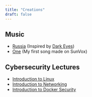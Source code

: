 ```yaml
---
title: "Creations"
draft: false
---
```


## Music

- [Russia](https://public.ranvier.net/music/Russia.mp3) (Inspired by [Dark Eyes](https://www.youtube.com/watch?v=qrAOQv2xgqI))
- [One](https://public.ranvier.net/music/firstsong_sunvox.mp3) (My first song made on SunVox)

## Cybersecurity Lectures

- [Introduction to Linux](https://www.youtube.com/watch?v=Jaj2zmBIDJ4)
- [Introduction to Networking](https://www.youtube.com/watch?v=qRkCsFOJT3E)
- [Introduction to Docker Security](https://www.youtube.com/watch?v=bhAv6ntxZG4)
